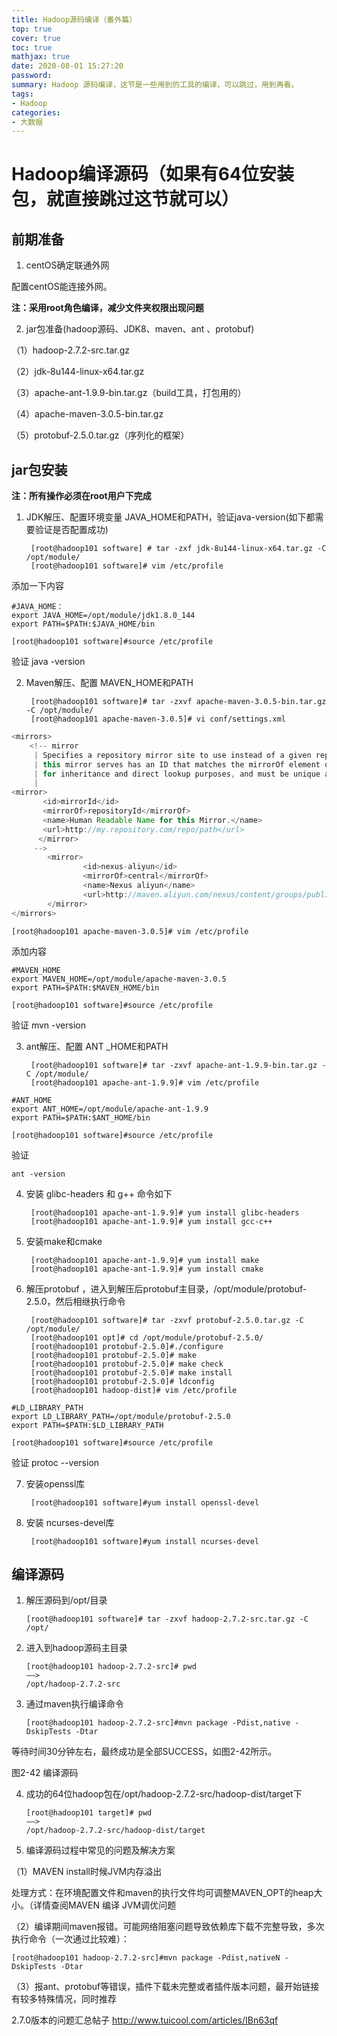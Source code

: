 ```yaml
---
title: Hadoop源码编译（番外篇）
top: true
cover: true
toc: true
mathjax: true
date: 2020-08-01 15:27:20
password:
summary: Hadoop 源码编译，这节是一些用到的工具的编译，可以跳过，用到再看。
tags:
- Hadoop
categories:
- 大数据
---
```


# Hadoop编译源码（如果有64位安装包，就直接跳过这节就可以）

## 前期准备

1.	centOS确定联通外网 

配置centOS能连接外网。

**注：采用root角色编译，减少文件夹权限出现问题**

2. jar包准备(hadoop源码、JDK8、maven、ant 、protobuf)

（1）hadoop-2.7.2-src.tar.gz

（2）jdk-8u144-linux-x64.tar.gz

（3）apache-ant-1.9.9-bin.tar.gz（build工具，打包用的）

（4）apache-maven-3.0.5-bin.tar.gz

（5）protobuf-2.5.0.tar.gz（序列化的框架）

## jar包安装

**注：所有操作必须在root用户下完成**

1. JDK解压、配置环境变量 JAVA_HOME和PATH，验证java-version(如下都需要验证是否配置成功)

        [root@hadoop101 software] # tar -zxf jdk-8u144-linux-x64.tar.gz -C /opt/module/
        [root@hadoop101 software]# vim /etc/profile

添加一下内容

```shell
#JAVA_HOME：
export JAVA_HOME=/opt/module/jdk1.8.0_144
export PATH=$PATH:$JAVA_HOME/bin
```
	[root@hadoop101 software]#source /etc/profile
验证
	java -version

2. Maven解压、配置  MAVEN_HOME和PATH

        [root@hadoop101 software]# tar -zxvf apache-maven-3.0.5-bin.tar.gz -C /opt/module/
        [root@hadoop101 apache-maven-3.0.5]# vi conf/settings.xml

```java
<mirrors>
    <!-- mirror
     | Specifies a repository mirror site to use instead of a given repository. The repository that
     | this mirror serves has an ID that matches the mirrorOf element of this mirror. IDs are used
     | for inheritance and direct lookup purposes, and must be unique across the set of mirrors.
     |
<mirror>
       <id>mirrorId</id>
       <mirrorOf>repositoryId</mirrorOf>
       <name>Human Readable Name for this Mirror.</name>
       <url>http://my.repository.com/repo/path</url>
      </mirror>
     -->
        <mirror>
                <id>nexus-aliyun</id>
                <mirrorOf>central</mirrorOf>
                <name>Nexus aliyun</name>
                <url>http://maven.aliyun.com/nexus/content/groups/public</url>
        </mirror>
</mirrors>
```

	[root@hadoop101 apache-maven-3.0.5]# vim /etc/profile

添加内容

```shell
#MAVEN_HOME
export MAVEN_HOME=/opt/module/apache-maven-3.0.5
export PATH=$PATH:$MAVEN_HOME/bin
```

	[root@hadoop101 software]#source /etc/profile
验证
	mvn -version

3. ant解压、配置  ANT _HOME和PATH

        [root@hadoop101 software]# tar -zxvf apache-ant-1.9.9-bin.tar.gz -C /opt/module/
        [root@hadoop101 apache-ant-1.9.9]# vim /etc/profile

```shell
#ANT_HOME
export ANT_HOME=/opt/module/apache-ant-1.9.9
export PATH=$PATH:$ANT_HOME/bin
```

	[root@hadoop101 software]#source /etc/profile

验证

	ant -version

4. 安装  glibc-headers 和  g++  命令如下

        [root@hadoop101 apache-ant-1.9.9]# yum install glibc-headers
        [root@hadoop101 apache-ant-1.9.9]# yum install gcc-c++

5. 安装make和cmake

		[root@hadoop101 apache-ant-1.9.9]# yum install make
		[root@hadoop101 apache-ant-1.9.9]# yum install cmake

6. 解压protobuf ，进入到解压后protobuf主目录，/opt/module/protobuf-2.5.0，然后相继执行命令

        [root@hadoop101 software]# tar -zxvf protobuf-2.5.0.tar.gz -C /opt/module/
        [root@hadoop101 opt]# cd /opt/module/protobuf-2.5.0/
        [root@hadoop101 protobuf-2.5.0]#./configure 
        [root@hadoop101 protobuf-2.5.0]# make 
        [root@hadoop101 protobuf-2.5.0]# make check 
        [root@hadoop101 protobuf-2.5.0]# make install 
        [root@hadoop101 protobuf-2.5.0]# ldconfig 
        [root@hadoop101 hadoop-dist]# vim /etc/profile

```shell
#LD_LIBRARY_PATH
export LD_LIBRARY_PATH=/opt/module/protobuf-2.5.0
export PATH=$PATH:$LD_LIBRARY_PATH
```

	[root@hadoop101 software]#source /etc/profile
验证
	protoc --version

7. 安装openssl库

		[root@hadoop101 software]#yum install openssl-devel

8. 安装 ncurses-devel库

		[root@hadoop101 software]#yum install ncurses-devel


## 编译源码

1.	解压源码到/opt/目录

		[root@hadoop101 software]# tar -zxvf hadoop-2.7.2-src.tar.gz -C /opt/

2.	进入到hadoop源码主目录

        [root@hadoop101 hadoop-2.7.2-src]# pwd
        ——>
        /opt/hadoop-2.7.2-src

3.	通过maven执行编译命令

		[root@hadoop101 hadoop-2.7.2-src]#mvn package -Pdist,native -DskipTests -Dtar

等待时间30分钟左右，最终成功是全部SUCCESS，如图2-42所示。

图2-42 编译源码

4.	成功的64位hadoop包在/opt/hadoop-2.7.2-src/hadoop-dist/target下

        [root@hadoop101 target]# pwd
        ——>
        /opt/hadoop-2.7.2-src/hadoop-dist/target

5. 编译源码过程中常见的问题及解决方案

（1）MAVEN install时候JVM内存溢出

处理方式：在环境配置文件和maven的执行文件均可调整MAVEN_OPT的heap大小。（详情查阅MAVEN 编译 JVM调优问题

（2）编译期间maven报错。可能网络阻塞问题导致依赖库下载不完整导致，多次执行命令（一次通过比较难）：

	[root@hadoop101 hadoop-2.7.2-src]#mvn package -Pdist,nativeN -DskipTests -Dtar

（3）报ant、protobuf等错误，插件下载未完整或者插件版本问题，最开始链接有较多特殊情况，同时推荐

2.7.0版本的问题汇总帖子 http://www.tuicool.com/articles/IBn63qf

